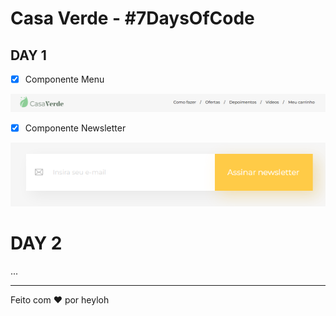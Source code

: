 # Casa Verde - #7DaysOfCode

## DAY 1

-[x] Componente Menu

![Imagem de um Menu com a Logo do Casa verde a esquerda e links de navegação a direita](./.github/assets/menu.png)

-[x] Componente Newsletter

![Image de uma caixa de e-mail com botão para assinar Newsletter](./.github/assets/newsletter.png)

# DAY 2

...

---

Feito com ❤ por heyloh
